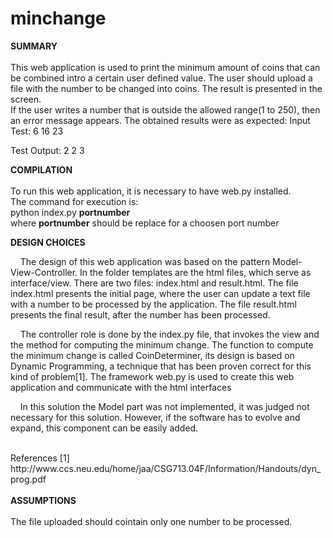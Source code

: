 # minchange
<b> SUMMARY </b><br><br>
This web application is used to print the minimum amount of coins that can be combined intro a certain user defined value. The user should upload a file with the number to be changed into coins. The result is presented in the screen.<br>
If the user writes a number that is outside the allowed range(1 to 250), then an error message appears.
The obtained results were as expected:
Input Test:
6
16
23

Test Output:
2
2
3


<b>COMPILATION</b><br><br>
To run this web application, it is necessary to have web.py installed.
<br>
The command for execution is:<br>
python index.py <b>portnumber</b><br>
where <b>portnumber</b> should be replace for a choosen port number


<b>DESIGN CHOICES</b>
<p>&nbsp;&nbsp;&nbsp;&nbsp;The design of this web application was based on the pattern Model-View-Controller. In the folder templates are the html files, which serve as interface/view. There are two files: index.html and result.html. The file index.html presents the initial page, where the user can update a text file with a number to be processed by the application. The file result.html presents the final result, after the number has been processed.</p>
<p>&nbsp;&nbsp;&nbsp;&nbsp;The controller role is done by the index.py file, that invokes the view and the method for computing the minimum change. The function to compute the minimum change is called CoinDeterminer, its design is based on Dynamic Programming, a technique that has been proven correct for this kind of problem[1]. The framework web.py is used to create this web application and communicate with the html interfaces</p>
<p>&nbsp;&nbsp;&nbsp;&nbsp;In this solution the Model part was not implemented, it was judged not necessary for this solution. However, if the software has to evolve and expand, this component can be easily added.</p>
  <br>
  References
  [1] http://www.ccs.neu.edu/home/jaa/CSG713.04F/Information/Handouts/dyn_prog.pdf
<br>
<br>
<b> ASSUMPTIONS</b><br><br>
The file uploaded should cointain only one number to be processed.

